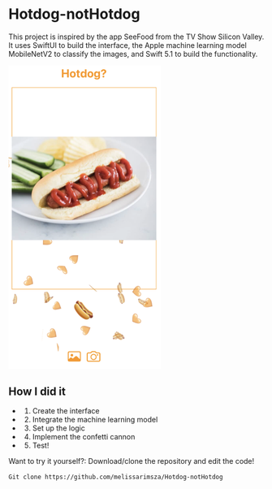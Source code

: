 # Hotdog-notHotdog

This project is inspired by the app SeeFood from the TV Show Silicon Valley.
It uses SwiftUI to build the interface, the Apple machine learning model MobileNetV2 to classify the images, and Swift 5.1 to build the functionality.

<img  src="hotdog.png" border="0" width="300">

## How I did it
- 1. Create the interface
- 2. Integrate the machine learning model
- 3. Set up the logic
- 4. Implement the confetti cannon
- 5. Test!


Want to try it yourself?: Download/clone the repository and edit the code!
```bash
Git clone https://github.com/melissarimsza/Hotdog-notHotdog
```
